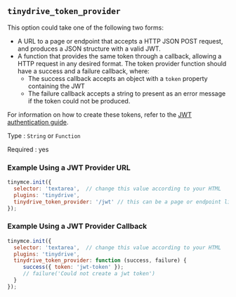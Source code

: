 ## `tinydrive_token_provider`

This option could take one of the following two forms:

* A URL to a page or endpoint that accepts a HTTP JSON POST request, and produces a JSON structure with a valid JWT.
* A function that provides the same token through a callback, allowing a HTTP request in any desired format. The token provider function should have a success and a failure callback, where:
  * The success callback accepts an object with a `token` property containing the JWT
  * The failure callback accepts a string to present as an error message if the token could not be produced.

For information on how to create these tokens, refer to the [JWT authentication guide]({{site.baseurl}}/plugins/premium/tinydrive/jwt-authentication/).

Type
: `String` or `Function`

Required
: yes

### Example Using a JWT Provider URL

```js
tinymce.init({
  selector: 'textarea',  // change this value according to your HTML
  plugins: 'tinydrive',
  tinydrive_token_provider: '/jwt' // this can be a page or endpoint like this
});
```

### Example Using a JWT Provider Callback

```js
tinymce.init({
  selector: 'textarea',  // change this value according to your HTML
  plugins: 'tinydrive',
  tinydrive_token_provider: function (success, failure) {
     success({ token: 'jwt-token' });
     // failure('Could not create a jwt token')
  }
});
```